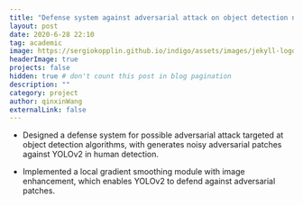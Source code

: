 ```yaml
---
title: "Defense system against adversarial attack on object detection networks"
layout: post
date: 2020-6-28 22:10
tag: academic
image: https://sergiokopplin.github.io/indigo/assets/images/jekyll-logo-light-solid.png
headerImage: true
projects: false
hidden: true # don't count this post in blog pagination
description: ""
category: project
author: qinxinWang
externalLink: false
---
```

- Designed a defense system for possible adversarial attack targeted at object detection algorithms, with generates noisy adversarial patches against YOLOv2 in human detection.

- Implemented a local gradient smoothing module with image enhancement, which enables YOLOv2 to defend against adversarial patches.
